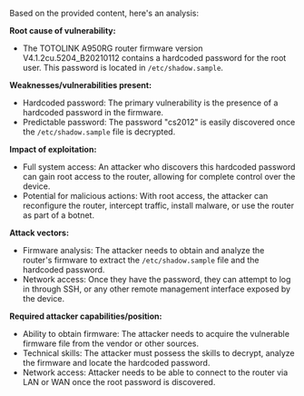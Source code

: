Based on the provided content, here's an analysis:

**Root cause of vulnerability:**
- The TOTOLINK A950RG router firmware version V4.1.2cu.5204_B20210112 contains a hardcoded password for the root user. This password is located in `/etc/shadow.sample`.

**Weaknesses/vulnerabilities present:**
- Hardcoded password: The primary vulnerability is the presence of a hardcoded password in the firmware.
- Predictable password: The password "cs2012" is easily discovered once the `/etc/shadow.sample` file is decrypted.

**Impact of exploitation:**
- Full system access: An attacker who discovers this hardcoded password can gain root access to the router, allowing for complete control over the device.
- Potential for malicious actions: With root access, the attacker can reconfigure the router, intercept traffic, install malware, or use the router as part of a botnet.

**Attack vectors:**
- Firmware analysis: The attacker needs to obtain and analyze the router's firmware to extract the `/etc/shadow.sample` file and the hardcoded password.
- Network access: Once they have the password, they can attempt to log in through SSH, or any other remote management interface exposed by the device.

**Required attacker capabilities/position:**
- Ability to obtain firmware: The attacker needs to acquire the vulnerable firmware file from the vendor or other sources.
- Technical skills: The attacker must possess the skills to decrypt, analyze the firmware and locate the hardcoded password.
- Network access: Attacker needs to be able to connect to the router via LAN or WAN once the root password is discovered.